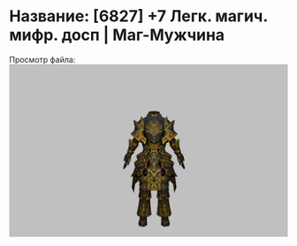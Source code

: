 # Название: [6827] +7 Легк. магич. мифр. досп | Маг-Мужчина

Просмотр файла:
![p040023.png](p040023.png)
